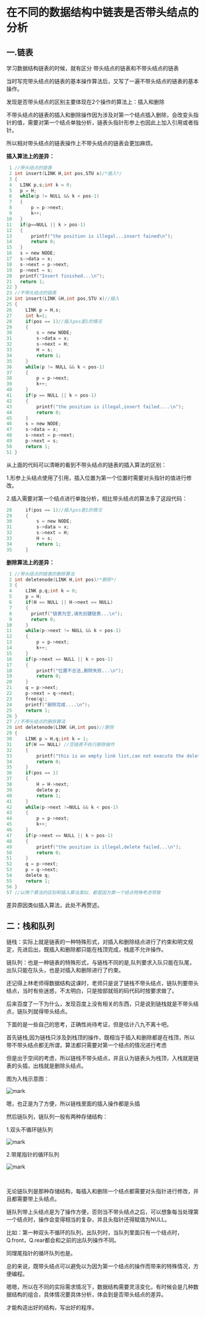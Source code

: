 # 在不同的数据结构中链表是否带头结点的分析

## 一.链表

学习数据结构链表的时候，就有区分 带头结点的链表和不带头结点的链表

当时写完带头结点的链表的基本操作算法后，又写了一遍不带头结点的链表的基本操作。

发现是否带头结点的区别主要体现在2个操作的算法上：插入和删除

不带头结点的链表的插入和删除操作因为涉及对第一个结点插入删除，会改变头指针的值，需要对第一个结点单独分析，链表头指针形参上也因此上加入引用或者指针。

所以相对带头结点的链表操作上不带头结点的链表会更加麻烦。

**插入算法上的差异：**

```c
 1 //带头结点的链表
 2 int insert(LINK H,int pos,STU x)/*插入*/
 3 {
 4   LINK p,s;int k = 0;
 5   p = H;
 6   while(p != NULL && k < pos-1)
 7   {
 8       p = p->next;
 9       k++;
10   }
11   if(p==NULL || k > pos-1)
12   {
13       printf("the position is illegal...insert fained\n");
14       return 0;
15   }
16   s = new NODE;
17   s->data = x;
18   s->next = p->next;
19   p->next = s;
20   printf("Insert finished...\n");
21   return 1;
22 }
23 //不带头结点的链表
24 int insert(LINK &H,int pos,STU x)//插入
25 {
26     LINK p = H,s;
27     int k=1;
28     if(pos == 1)//插入pos是1的情况
29     {
30         s = new NODE;
31         s->data = x;
32         s->next = H;
33         H = s;
34         return 1;
35     }
36     while(p != NULL && k < pos-1)
37     {
38         p = p->next;
39         k++;
40     }
41     if(p == NULL || k > pos-1)
42     {
43         printf("the position is illegal,insert failed....\n");
44         return 0;
45     }
46     s = new NODE;
47     s->data = x;
48     s->next = p->next;
49     p->next = s;
50     return 1;
51 } 
```

从上面的代码可以清晰的看到不带头结点的链表的插入算法的区别：

1.形参上头结点使用了引用，插入位置为第一个位置时需要对头指针的值进行修改。

2.插入需要对第一个结点进行单独分析，相比带头结点的算法多了这段代码：

```c
28　　　if(pos == 1)//插入pos是1的情况
29     {
30         s = new NODE;
31         s->data = x;
32         s->next = H;
33         H = s;
34         return 1;
35     }
```

**删除算法上的差异：**

```c
 1 //带头结点的链表的删除算法
 2 int deletenode(LINK H,int pos)/*删除*/
 3 {
 4     LINK p,q;int k = 0;
 5     p = H;
 6     if(H == NULL || H->next == NULL)
 7     {
 8       printf("链表为空,请先创建链表...\n");
 9       return 0;
10     }
11     while(p->next != NULL && k < pos-1)
12     {
13         p = p->next;
14         k++;
15     }
16     if(p->next == NULL || k > pos-1) 
17     {
18         printf("位置不合法,删除失败...\n");
19         return 0;
20     }
21     q = p->next;
22     p->next = q->next;
23     free(q);
24     printf("删除完成....\n");
25     return 1;
26 }
27 //不带头结点的删除算法
28 int deletenode(LINK &H,int pos)//删除
29 {
30     LINK p = H,q;int k = 1;
31     if(H == NULL) //空链表不执行删除操作
32     {
33         printf("this is an empty link list,can not execute the delete function\n");
34         return 0;
35     }
36     if(pos == 1)
37     {
38         H = H->next;
39         delete p;
40         return 1;
41     }
42     while(p->next !=NULL && k < pos-1)
43     {
44         p = p->next;
45         k++;
46     }
47     if(p->next == NULL || k > pos-1)
48     {
49         printf("the position is illegal,delete failed...\n");
50         return 0;
51     }
52     q = p->next;
53     p = q->next;
54     delete q;
55     return 1;
56 }
57 //以两个算法的区别和插入算法类似，都是因为第一个结点特殊考虑导致 
```

差异原因类似插入算法，此处不再赘述。

## 二：栈和队列

链栈：实际上就是链表的一种特殊形式，对插入和删除结点进行了约束和明文规定，先进后出，既插入和删除都只能在栈顶完成，栈底不允许操作。

链队列：也是一种链表的特殊形式，与链栈不同的是,队列要求入队只能在队尾，出队只能在队头，也是对插入和删除进行了约束。

还记得上林老师得数据结构这课时，老师只是说了链栈不带头结点，链队列要带头结点，当时有些迷惑，不太明白，只是按部就班的码代码时按要求做了。

后来百度了一下为什么，发现百度上没有相关的东西，只是说到链栈就是不带头结点，链队列就得带头结点。

下面的是一些自己的思考，正确性尚待考证，但是估计八九不离十吧。

首先链栈,因为链栈只涉及到栈顶的操作，既相当于插入和删除都是在栈顶，所以带不带头结点都无所谓，算法都只需要对第一个结点的情况进行考虑

但是出于空间的考虑，所以链栈不带头结点，并且认为链表头为栈顶，入栈就是链表的头插，出栈就是删除头结点。

图为入栈示意图：

![mark](http://blog.oeino.cn/blog/20170302/232021278.png)

嗯，也正是为了方便，所以链栈里面的插入操作都是头插

然后链队列，链队列一般有两种存储结构：

1.双头不循环链队列

![mark](http://blog.oeino.cn/blog/20170302/232029158.png)

2.带尾指针的循环队列

![mark](http://blog.oeino.cn/blog/20170302/232035783.png)

 

无论链队列是那种存储结构，每插入和删除一个结点都需要对头指针进行修改，并且都需要带上头结点。

链队列带上头结点是为了操作方便，否则当不带头结点之后，可以想象每当处理第一个结点时，操作会变得相当的复杂，并且头指针还得赋值为NULL。

比如：第一种双头不循环的队列，出队列时，当队列里面只有一个结点时，Q.front，Q.rear都会和之前的出队列操作不同。

同理尾指针的循环队列也是。

总的来说，既带头结点可以避免以为因为第一个结点的操作而带来的特殊情况，方便编程。

嗯嗯，所以在不同的实际需求情况下，数据结构需要灵活变化，有时候会是几种数据结构的组合，具体情况要具体分析，体会到是否带头结点的差异。

才能构造出好的结构，写出好的程序。